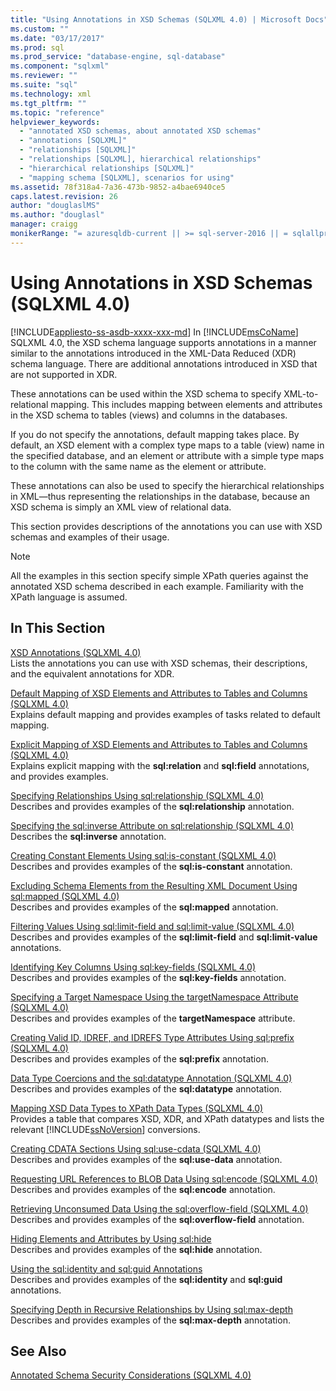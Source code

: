 ```yaml
---
title: "Using Annotations in XSD Schemas (SQLXML 4.0) | Microsoft Docs"
ms.custom: ""
ms.date: "03/17/2017"
ms.prod: sql
ms.prod_service: "database-engine, sql-database"
ms.component: "sqlxml"
ms.reviewer: ""
ms.suite: "sql"
ms.technology: xml
ms.tgt_pltfrm: ""
ms.topic: "reference"
helpviewer_keywords: 
  - "annotated XSD schemas, about annotated XSD schemas"
  - "annotations [SQLXML]"
  - "relationships [SQLXML]"
  - "relationships [SQLXML], hierarchical relationships"
  - "hierarchical relationships [SQLXML]"
  - "mapping schema [SQLXML], scenarios for using"
ms.assetid: 78f318a4-7a36-473b-9852-a4bae6940ce5
caps.latest.revision: 26
author: "douglaslMS"
ms.author: "douglasl"
manager: craigg
monikerRange: "= azuresqldb-current || >= sql-server-2016 || = sqlallproducts-allversions"
---
```

# Using Annotations in XSD Schemas (SQLXML 4.0)
[!INCLUDE[appliesto-ss-asdb-xxxx-xxx-md](../../includes/appliesto-ss-asdb-xxxx-xxx-md.md)]
  In [!INCLUDE[msCoName](../../includes/msconame-md.md)] SQLXML 4.0, the XSD schema language supports annotations in a manner similar to the annotations introduced in the XML-Data Reduced (XDR) schema language. There are additional annotations introduced in XSD that are not supported in XDR.  
  
 These annotations can be used within the XSD schema to specify XML-to-relational mapping. This includes mapping between elements and attributes in the XSD schema to tables (views) and columns in the databases.  
  
 If you do not specify the annotations, default mapping takes place. By default, an XSD element with a complex type maps to a table (view) name in the specified database, and an element or attribute with a simple type maps to the column with the same name as the element or attribute.  
  
 These annotations can also be used to specify the hierarchical relationships in XML—thus representing the relationships in the database, because an XSD schema is simply an XML view of relational data.  
  
 This section provides descriptions of the annotations you can use with XSD schemas and examples of their usage.  
  
> [!NOTE]  
>  All the examples in this section specify simple XPath queries against the annotated XSD schema described in each example. Familiarity with the XPath language is assumed.  
  
## In This Section  
 [XSD Annotations &#40;SQLXML 4.0&#41;](../../relational-databases/sqlxml-annotated-xsd-schemas-using/xsd-annotations-sqlxml-4-0.md)  
 Lists the annotations you can use with XSD schemas, their descriptions, and the equivalent annotations for XDR.  
  
 [Default Mapping of XSD Elements and Attributes to Tables and Columns &#40;SQLXML 4.0&#41;](../../relational-databases/sqlxml-annotated-xsd-schemas-using/default-mapping-of-xsd-elements-and-attributes-to-tables-and-columns-sqlxml-4-0.md)  
 Explains default mapping and provides examples of tasks related to default mapping.  
  
 [Explicit Mapping of XSD Elements and Attributes to Tables and Columns &#40;SQLXML 4.0&#41;](../../relational-databases/sqlxml-annotated-xsd-schemas-using/explicit-mapping-xsd-elements-and-attributes-to-tables-and-columns.md)  
 Explains explicit mapping with the **sql:relation** and **sql:field** annotations, and provides examples.  
  
 [Specifying Relationships Using sql:relationship &#40;SQLXML 4.0&#41;](../../relational-databases/sqlxml-annotated-xsd-schemas-using/specifying-relationships-using-sql-relationship-sqlxml-4-0.md)  
 Describes and provides examples of the **sql:relationship** annotation.  
  
 [Specifying the sql:inverse Attribute on sql:relationship &#40;SQLXML 4.0&#41;](../../relational-databases/sqlxml-annotated-xsd-schemas-using/specifying-the-sql-inverse-attribute-on-sql-relationship-sqlxml-4-0.md)  
 Describes the **sql:inverse** annotation.  
  
 [Creating Constant Elements Using sql:is-constant &#40;SQLXML 4.0&#41;](../../relational-databases/sqlxml-annotated-xsd-schemas-using/creating-constant-elements-using-sql-is-constant-sqlxml-4-0.md)  
 Describes and provides examples of the **sql:is-constant** annotation.  
  
 [Excluding Schema Elements from the Resulting XML Document Using sql:mapped &#40;SQLXML 4.0&#41;](../../relational-databases/sqlxml-annotated-xsd-schemas-using/excluding-schema-elements-from-the-xml-document-using-sql-mapped.md)  
 Describes and provides examples of the **sql:mapped** annotation.  
  
 [Filtering Values Using sql:limit-field and sql:limit-value &#40;SQLXML 4.0&#41;](../../relational-databases/sqlxml-annotated-xsd-schemas-using/filtering-values-using-sql-limit-field-and-sql-limit-value-sqlxml-4-0.md)  
 Describes and provides examples of the **sql:limit-field** and **sql:limit-value** annotations.  
  
 [Identifying Key Columns Using sql:key-fields &#40;SQLXML 4.0&#41;](../../relational-databases/sqlxml-annotated-xsd-schemas-using/identifying-key-columns-using-sql-key-fields-sqlxml-4-0.md)  
 Describes and provides examples of the **sql:key-fields** annotation.  
  
 [Specifying a Target Namespace Using the targetNamespace Attribute &#40;SQLXML 4.0&#41;](../../relational-databases/sqlxml-annotated-xsd-schemas-using/specifying-a-target-namespace-using-the-targetnamespace-attribute-sqlxml-4-0.md)  
 Describes and provides examples of the **targetNamespace** attribute.  
  
 [Creating Valid ID, IDREF, and IDREFS Type Attributes Using sql:prefix &#40;SQLXML 4.0&#41;](../../relational-databases/sqlxml-annotated-xsd-schemas-using/creating-valid-id-idref-and-idrefs-type-attributes-using-sql-prefix-sqlxml-4-0.md)  
 Describes and provides examples of the **sql:prefix** annotation.  
  
 [Data Type Coercions and the sql:datatype Annotation &#40;SQLXML 4.0&#41;](../../relational-databases/sqlxml-annotated-xsd-schemas-using/data-type-coercions-and-the-sql-datatype-annotation-sqlxml-4-0.md)  
 Describes and provides examples of the **sql:datatype** annotation.  
  
 [Mapping XSD Data Types to XPath Data Types &#40;SQLXML 4.0&#41;](../../relational-databases/sqlxml-annotated-xsd-schemas-using/mapping-xsd-data-types-to-xpath-data-types-sqlxml-4-0.md)  
 Provides a table that compares XSD, XDR, and XPath datatypes and lists the relevant [!INCLUDE[ssNoVersion](../../includes/ssnoversion-md.md)] conversions.  
  
 [Creating CDATA Sections Using sql:use-cdata &#40;SQLXML 4.0&#41;](../../relational-databases/sqlxml-annotated-xsd-schemas-using/creating-cdata-sections-using-sql-use-cdata-sqlxml-4-0.md)  
 Describes and provides examples of the **sql:use-data** annotation.  
  
 [Requesting URL References to BLOB Data Using sql:encode &#40;SQLXML 4.0&#41;](../../relational-databases/sqlxml-annotated-xsd-schemas-using/requesting-url-references-to-blob-data-using-sql-encode-sqlxml-4-0.md)  
 Describes and provides examples of the **sql:encode** annotation.  
  
 [Retrieving Unconsumed Data Using the sql:overflow-field &#40;SQLXML 4.0&#41;](../../relational-databases/sqlxml-annotated-xsd-schemas-using/retrieving-unconsumed-data-using-the-sql-overflow-field-sqlxml-4-0.md)  
 Describes and provides examples of the **sql:overflow-field** annotation.  
  
 [Hiding Elements and Attributes by Using sql:hide](../../relational-databases/sqlxml-annotated-xsd-schemas-using/hiding-elements-and-attributes-by-using-sql-hide.md)  
 Describes and provides examples of the **sql:hide** annotation.  
  
 [Using the sql:identity and sql:guid Annotations](../../relational-databases/sqlxml-annotated-xsd-schemas-using/using-the-sql-identity-and-sql-guid-annotations.md)  
 Describes and provides examples of the **sql:identity** and **sql:guid** annotations.  
  
 [Specifying Depth in Recursive Relationships by Using sql:max-depth](../../relational-databases/sqlxml-annotated-xsd-schemas-using/specifying-depth-in-recursive-relationships-by-using-sql-max-depth.md)  
 Describes and provides examples of the **sql:max-depth** annotation.  
  
## See Also  
 [Annotated Schema Security Considerations &#40;SQLXML 4.0&#41;](../../relational-databases/sqlxml-annotated-xsd-schemas-xpath-queries/security/annotated-schema-security-considerations-sqlxml-4-0.md)  
  
  
